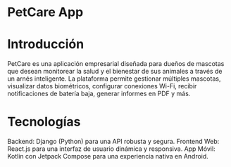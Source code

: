 # PetCare App

# Introducción

PetCare es una aplicación empresarial diseñada para dueños de mascotas que desean monitorear la salud y el bienestar de sus animales a través de un arnés inteligente. La plataforma permite gestionar múltiples mascotas, visualizar datos biométricos, configurar conexiones Wi-Fi, recibir notificaciones de batería baja, generar informes en PDF y más.

# Tecnologías

Backend: Django (Python) para una API robusta y segura.
Frontend Web: React.js para una interfaz de usuario dinámica y responsiva.
App Móvil: Kotlin con Jetpack Compose para una experiencia nativa en Android.
